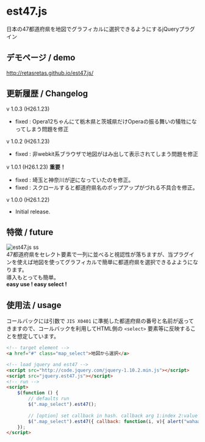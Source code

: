 est47.js
========

日本の47都道府県を地図でグラフィカルに選択できるようにするjQueryプラグイン

## デモページ / demo
http://retasretas.github.io/est47.js/

## 更新履歴 / Changelog
v 1.0.3 (H26.1.23)
- fixed : Opera12ちゃんにて栃木県と茨城県だけOperaの振る舞いの犠牲になってしまう問題を修正

v 1.0.2 (H26.1.23)
- fixed : 非webkit系ブラウザで地図がはみ出して表示されてしまう問題を修正

v 1.0.1 (H26.1.23) **重要！**
- fixed : 埼玉と神奈川が逆になっていたのを修正。
- fixed : スクロールすると都道府県名のポップアップがづれる不具合を修正。

v 1.0.0 (H26.1.22)
- Initial release.

## 特徴 / future
![est47.js ss](https://raw.github.com/retasretas/est47.js/master/preview.png)  
47都道府県をセレクト要素で一列に並べると視認性が落ちますが、当プラグインを使えば地図を使ってグラフィカルで簡単に都道府県を選択できるよようになります。  
導入もとっても簡単。  
**easy use ! easy select !**

## 使用法 / usage
コールバックには引数で `JIS X0401` に準拠した都道府県の番号と名前が返ってきますので、コールバックを利用してHTML側の `<select>` 要素等に反映することを想定しています。

```html
<!-- target element -->
<a href="#" class="map_select">地図から選択</a>

<!-- load jquery and est47 -->
<script src="http://code.jquery.com/jquery-1.10.2.min.js"></script>
<script src="jquery.est47.js"></script>
<!-- run -->
<script>
    $(function () {
        // defaults run
        $(".map_select").est47();
        
        // [option] set callback in hash. callback arg 1:index 2:value
        $(".map_select").est47({ callback: function(i, v){ alert("wahaa"+i+v); } });
    });
</script>
```
